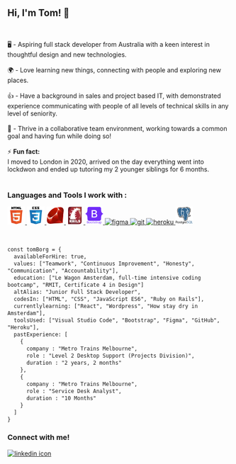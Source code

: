 <!--
**thomas-borg/thomas-borg** is a ✨ _special_ ✨ repository because its `README.md` (this file) appears on your GitHub profile.

Here are some ideas to get you started:

- 🔭 I’m currently working on ...
- 🌱 I’m currently learning ...
- 👯 I’m looking to collaborate on ...
- 🤔 I’m looking for help with ...
- 💬 Ask me about ...
- 📫 How to reach me: ...
- 😄 Pronouns: ...
- ⚡ Fun fact: ...
-->

## Hi, I'm Tom! 👋
<br/>

🖥 - Aspiring full stack developer from Australia with a keen interest in thoughtful design and new technologies.<br/>
<br/>
🌍 - Love learning new things, connecting with people and exploring new places.<br/>
<br/>
👍 - Have a background in sales and project based IT, with demonstrated experience communicating with people of all levels of technical skills in any level of seniority.<br/>
<br/>
🤝 - Thrive in a collaborative team environment, working towards a common goal and having fun while doing so!<br/>
<br/>
⚡ **Fun fact:**<br/>
I moved to London in 2020, arrived on the day everything went into lockdwon and ended up tutoring my 2 younger siblings for 6 months.<br/>
<br/>

<div class="markdown-heading" dir="auto">
  <h3 align="left" class="heading-element" dir="auto">Languages and Tools I work with :</h3>
</div>

<p align="left" dir="auto">
  <a href="https://www.w3.org/html/" rel="nofollow"> <img src="https://raw.githubusercontent.com/devicons/devicon/master/icons/html5/html5-original-wordmark.svg" alt="html5" width="40" height="40" style="max-width: 100%;"> </a>
  <a href="https://www.w3schools.com/css/" rel="nofollow"> <img src="https://raw.githubusercontent.com/devicons/devicon/master/icons/css3/css3-original-wordmark.svg" alt="css3" width="40" height="40" style="max-width: 100%;"> </a>
  <a href="https://www.ruby-lang.org/en/" rel="nofollow"> <img src="https://raw.githubusercontent.com/devicons/devicon/master/icons/ruby/ruby-original.svg" alt="ruby" width="40" height="40" style="max-width: 100%;"> </a>
  <a href="https://rubyonrails.org" rel="nofollow"> <img src="https://raw.githubusercontent.com/devicons/devicon/master/icons/rails/rails-original-wordmark.svg" alt="rails" width="40" height="40" style="max-width: 100%;"> </a>
  <a href="https://getbootstrap.com" rel="nofollow"> <img src="https://raw.githubusercontent.com/devicons/devicon/master/icons/bootstrap/bootstrap-plain-wordmark.svg" alt="bootstrap" width="40" height="40" style="max-width: 100%;"> </a>
  <a href="https://www.figma.com/" rel="nofollow"> <img
  src="https://camo.githubusercontent.com/f32e9cca1f0df0138a8f536217daa54ad21b6913642422f32e3c5c623f3a06b9/68747470733a2f2f7777772e766563746f726c6f676f2e7a6f6e652f6c6f676f732f6669676d612f6669676d612d69636f6e2e737667" alt="figma"     width="40" height="40" data-canonical-src="https://www.vectorlogo.zone/logos/figma/figma-icon.svg" style="max-width: 100%;"> </a>
  <a href="https://git-scm.com/" rel="nofollow"> <img
  src="https://camo.githubusercontent.com/fcafa5ebc1f5f789ae7d012a3ecd8fe7bda49516591caf7c37698f764165d880/68747470733a2f2f7777772e766563746f726c6f676f2e7a6f6e652f6c6f676f732f6769742d73636d2f6769742d73636d2d69636f6e2e737667"         alt="git" width="40" height="40" data-canonical-src="https://www.vectorlogo.zone/logos/git-scm/git-scm-icon.svg" style="max-width: 100%;"> </a>
  <a href="https://heroku.com" rel="nofollow"> <img
  src="https://camo.githubusercontent.com/a7553749f374bd64a02e5141697c24aeb9955ff99bb6de2ef80f4c1b6eb2ad6f/68747470733a2f2f7777772e766563746f726c6f676f2e7a6f6e652f6c6f676f732f6865726f6b752f6865726f6b752d69636f6e2e737667"             alt="heroku" width="40" height="40" data-canonical-src="https://www.vectorlogo.zone/logos/heroku/heroku-icon.svg" style="max-width: 100%;"> </a>
  <a href="https://www.postgresql.org" rel="nofollow"> <img src="https://raw.githubusercontent.com/devicons/devicon/master/icons/postgresql/postgresql-original-wordmark.svg" alt="postgresql" width="40" height="40" style="max-        width: 100%;"> </a>
</p>

<br/>

```
const tomBorg = {
  availableForHire: true,
  values: ["Teamwork", "Continuous Improvement", "Honesty", "Communication", "Accountability"],
  education: ["Le Wagon Amsterdam, full-time intensive coding bootcamp", "RMIT, Certificate 4 in Design"]
  altAlias: "Junior Full Stack Developer",
  codesIn: ["HTML", "CSS", "JavaScript ES6", "Ruby on Rails"],
  currentlylearning: ["React", "Wordpress", "How stay dry in Amsterdam"],
  toolsUsed: ["Visual Studio Code", "Bootstrap", "Figma", "GitHub", "Heroku"],
  pastExperience: [
    {
      company : "Metro Trains Melbourne",
      role : "Level 2 Desktop Support (Projects Division)",
      duration : "2 years, 2 months"
    },
    {
      company : "Metro Trains Melbourne",
      role : "Service Desk Analyst",
      duration : "10 Months"
    }
  ]
}
```

<h3 align="left" class="heading-element" dir="auto">Connect with me! </h3>
<a href="https://linkedin.com/in/thomas-borg" rel="nofollow">
  <img align="center" src="https://raw.githubusercontent.com/rahuldkjain/github-profile-readme-generator/master/src/images/icons/Social/linked-in-alt.svg" alt="linkedin icon" height="30" width="40" style="max-width: 100%;">
</a>
